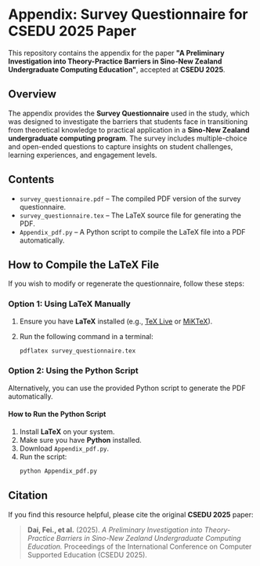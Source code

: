 # Appendix: Survey Questionnaire for CSEDU 2025 Paper  

This repository contains the appendix for the paper **"A Preliminary Investigation into Theory-Practice Barriers in Sino-New Zealand Undergraduate Computing Education"**, accepted at **CSEDU 2025**.  

## Overview  

The appendix provides the **Survey Questionnaire** used in the study, which was designed to investigate the barriers that students face in transitioning from theoretical knowledge to practical application in a **Sino-New Zealand undergraduate computing program**. The survey includes multiple-choice and open-ended questions to capture insights on student challenges, learning experiences, and engagement levels.  

## Contents  

- `survey_questionnaire.pdf` – The compiled PDF version of the survey questionnaire.
- `survey_questionnaire.tex` – The LaTeX source file for generating the PDF.
- `Appendix_pdf.py` – A Python script to compile the LaTeX file into a PDF automatically.

## How to Compile the LaTeX File  

If you wish to modify or regenerate the questionnaire, follow these steps:  

### **Option 1: Using LaTeX Manually**
1. Ensure you have **LaTeX** installed (e.g., [TeX Live](https://www.tug.org/texlive/) or [MiKTeX](https://miktex.org/)).
2. Run the following command in a terminal:  

   ```bash
   pdflatex survey_questionnaire.tex
   
### **Option 2: Using the Python Script**  
Alternatively, you can use the provided Python script to generate the PDF automatically.

#### **How to Run the Python Script**  
1. Install **LaTeX** on your system.  
2. Make sure you have **Python** installed.  
3. Download `Appendix_pdf.py`.  
4. Run the script:  
   ```bash
   python Appendix_pdf.py

## Citation  

If you find this resource helpful, please cite the original **CSEDU 2025** paper:

> **Dai, Fei., et al.** (2025). *A Preliminary Investigation into Theory-Practice Barriers in Sino-New Zealand Undergraduate Computing Education.* Proceedings of the International Conference on Computer Supported Education (CSEDU 2025).  


